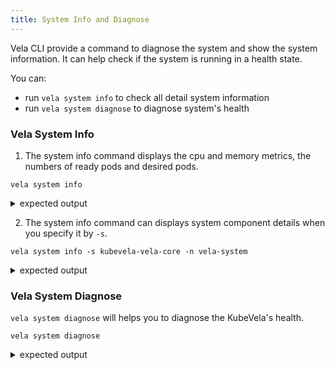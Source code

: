```yaml
---
title: System Info and Diagnose
---
```


Vela CLI provide a command to diagnose the system and show the system information. It can help check if the system is running in a health state.

You can:

- run `vela system info` to check all detail system information
- run `vela system diagnose` to diagnose system's health

### Vela System Info

1. The system info command displays the cpu and memory metrics, the numbers of ready pods and desired pods.

```shell
vela system info
```

<details>
<summary>expected output</summary>

```
NAME                            NAMESPACE       READY PODS      IMAGE                           CPU(cores)      MEMORY(bytes)   ARGS                                                         ENVS
kubevela-cluster-gateway        vela-system     1/1             oamdev/cluster-gateway:v1.4.0   2m              28Mi            apiserver --secure-port=9443 --secret-namespace=ve...        -
kubevela-vela-core              vela-system     1/1             oamdev/vela-core:latest         13m             217Mi           --metrics-addr=:8080 --enable-leader-election --op...        -
```
</details>

2. The system info command can displays system component details when you specify it by `-s`.

```shell
vela system info -s kubevela-vela-core -n vela-system
```

<details>
<summary>expected output</summary>

```
metadata:
  annotations:
    deployment.kubernetes.io/revision: "2"
    meta.helm.sh/release-name: kubevela
    meta.helm.sh/release-namespace: vela-system
  creationTimestamp: "2022-08-09T15:11:20Z"
  generation: 3
  labels:
    app.kubernetes.io/instance: kubevela
    app.kubernetes.io/managed-by: Helm
    app.kubernetes.io/name: vela-core
    app.kubernetes.io/version: 0.1.0
    controller.oam.dev/name: vela-core
    helm.sh/chart: vela-core-0.1.0
  name: kubevela-vela-core
  namespace: vela-system
  resourceVersion: "658152"
  uid: 1e26c04b-9f47-4a81-bc95-1694e0eb0ed0
spec:
  ...(omitted for brevity)
status:
  availableReplicas: 1
  conditions:
  - lastTransitionTime: "2022-08-09T15:11:20Z"
    lastUpdateTime: "2022-08-09T15:11:55Z"
    message: ReplicaSet "kubevela-vela-core-d7cb9c78d" has successfully progressed.
    reason: NewReplicaSetAvailable
    status: "True"
    type: Progressing
  - lastTransitionTime: "2022-08-16T15:27:00Z"
    lastUpdateTime: "2022-08-16T15:27:00Z"
    message: Deployment has minimum availability.
    reason: MinimumReplicasAvailable
    status: "True"
    type: Available
  observedGeneration: 3
  readyReplicas: 1
  replicas: 1
  updatedReplicas: 1
```
</details>

### Vela System Diagnose

`vela system diagnose` will helps you to diagnose the KubeVela's health.

```shell
vela system diagnose
```

<details>
<summary>expected output</summary>

```
------------------------------------------------------
Diagnosing APIService of cluster-gateway...
Result: APIService of cluster-gateway is fine~
------------------------------------------------------
------------------------------------------------------
Diagnosing health of clusters...
Result: Clusters are fine~
------------------------------------------------------
```
</details>